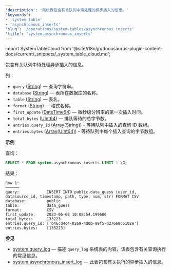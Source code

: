 ```yaml
---
'description': '系统表包含有关队列中待处理的异步插入的信息。'
'keywords':
- 'system table'
- 'asynchronous_inserts'
'slug': '/operations/system-tables/asynchronous_inserts'
'title': 'system.asynchronous_inserts'
---
```


import SystemTableCloud from '@site/i18n/jp/docusaurus-plugin-content-docs/current/_snippets/_system_table_cloud.md';

<SystemTableCloud/>

包含有关队列中待处理异步插入的信息。

列：

- `query` ([String](../../sql-reference/data-types/string.md)) — 查询字符串。
- `database` ([String](../../sql-reference/data-types/string.md)) — 表所在数据库的名称。
- `table` ([String](../../sql-reference/data-types/string.md)) — 表名。
- `format` ([String](/sql-reference/data-types/string.md)) — 格式名称。
- `first_update` ([DateTime64](../../sql-reference/data-types/datetime64.md)) — 微秒级分辨率的第一次插入时间。
- `total_bytes` ([UInt64](/sql-reference/data-types/int-uint#integer-ranges)) — 排队等待的总字节数。
- `entries.query_id` ([Array(String)](../../sql-reference/data-types/array.md)) - 等待队列中插入的查询 ID 数组。
- `entries.bytes` ([Array(UInt64)](../../sql-reference/data-types/array.md)) - 等待队列中每个插入查询的字节数组。

**示例**

查询：

```sql
SELECT * FROM system.asynchronous_inserts LIMIT 1 \G;
```

结果：

```text
Row 1:
──────
query:            INSERT INTO public.data_guess (user_id, datasource_id, timestamp, path, type, num, str) FORMAT CSV
database:         public
table:            data_guess
format:           CSV
first_update:     2023-06-08 10:08:54.199606
total_bytes:      133223
entries.query_id: ['b46cd4c4-0269-4d0b-99f5-d27668c6102e']
entries.bytes:    [133223]
```

**参见**

- [system.query_log](/operations/system-tables/query_log) — 描述 `query_log` 系统表的内容，该表包含有关查询执行的常见信息。
- [system.asynchronous_insert_log](/operations/system-tables/asynchronous_insert_log) — 此表包含有关执行的异步插入的信息。
